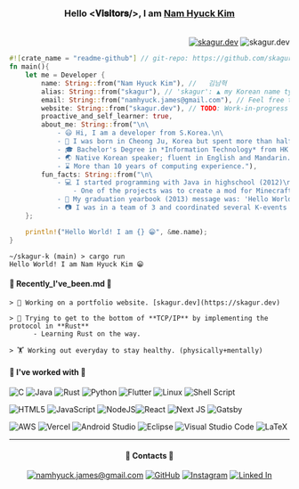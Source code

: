 <div align="center">
<h3> Hello <𝐕𝐢𝐬𝐢𝐭𝐨𝐫𝐬/>, I am <a href="https://skagur.dev">Nam Hyuck Kim</a></h3>
</br>

<a href="https://skagur.dev">
</div>

<div align="right">
<img class="fit-picture"
     src="https://img.shields.io/badge/skagur.dev-In%20Progress%20🛠️-yellowgreen"
     alt="skagur.dev"></a>
<img class="fit-picture"
     src="https://img.shields.io/badge/last%20updated-march%202022%20⬆️-brightgreen"
     alt="skagur.dev">
</div>

```rust
#![crate_name = "readme-github"] // git-repo: https://github.com/skagur-k/skagur-k/
fn main(){
    let me = Developer {
        name: String::from("Nam Hyuck Kim"), //   김남혁
        alias: String::from("skagur"), // 'skagur': ▲ my Korean name typed in English
        email: String::from("namhyuck.james@gmail.com"), // Feel free to contact me
        website: String::from("skagur.dev"), // TODO: Work-in-progress
        proactive_and_self_learner: true,
        about_me: String::from("\n\
            - 😃 Hi, I am a developer from S.Korea.\n\
            - 🛫 I was born in Cheong Ju, Korea but spent more than half of my life in Shanghai and Hong Kong.\n\
            - 🎓 Bachelor's Degree in *Information Technology* from HK Polytechnic University.\n\
            - 🌏 Native Korean speaker; fluent in English and Mandarin.\n\
            - ⌛ More than 10 years of computing experience."),
        fun_facts: String::from("\n\
            - 💻 I started programming with Java in highschool (2012)\n\
                - One of the projects was to create a mod for Minecraft 🤣\n\
            - 📢 My graduation yearbook (2013) message was: 'Hello World, Expect Me.'\n\
            - 📷 I was in a team of 3 and coordinated several K-events with Korean celebrities after graduating.")
    };

    println!("Hello World! I am {} 😁", &me.name);
}
```

```
~/skagur-k (main) > cargo run
Hello World! I am Nam Hyuck Kim 😁
```

#### 🧵 Recently_I've_been.md 🧵

    > 🔨 Working on a portfolio website. [skagur.dev](https://skagur.dev)

    > 🔎 Trying to get to the bottom of **TCP/IP** by implementing the protocol in **Rust**
          - Learning Rust on the way.

    > 🏋️ Working out everyday to stay healthy. (physically+mentally)

#### 🔨 I've worked with 🔨

![C](https://img.shields.io/badge/c-%2300599C.svg?style=for-the-badge&logo=c&logoColor=white)
![Java](https://img.shields.io/badge/java-%23ED8B00.svg?style=for-the-badge&logo=java&logoColor=white)
![Rust](https://img.shields.io/badge/rust-%23000000.svg?style=for-the-badge&logo=rust&logoColor=white)
![Python](https://img.shields.io/badge/python-3670A0?style=for-the-badge&logo=python&logoColor=ffdd54)
![Flutter](https://img.shields.io/badge/Flutter-%2302569B.svg?style=for-the-badge&logo=Flutter&logoColor=white)
![Linux](https://img.shields.io/badge/Linux-FCC624?style=for-the-badge&logo=linux&logoColor=black)
![Shell Script](https://img.shields.io/badge/shell_script-%23121011.svg?style=for-the-badge&logo=gnu-bash&logoColor=white)

![HTML5](https://img.shields.io/badge/html5-%23E34F26.svg?style=for-the-badge&logo=html5&logoColor=white)
![JavaScript](https://img.shields.io/badge/javascript-%23323330.svg?style=for-the-badge&logo=javascript&logoColor=%23F7DF1E)
![NodeJS](https://img.shields.io/badge/node.js-6DA55F?style=for-the-badge&logo=node.js&logoColor=white)![React](https://img.shields.io/badge/react-%2320232a.svg?style=for-the-badge&logo=react&logoColor=%2361DAFB)
![Next JS](https://img.shields.io/badge/Next-black?style=for-the-badge&logo=next.js&logoColor=white)
![Gatsby](https://img.shields.io/badge/Gatsby-%23663399.svg?style=for-the-badge&logo=gatsby&logoColor=white)

![AWS](https://img.shields.io/badge/AWS-%23FF9900.svg?style=for-the-badge&logo=amazon-aws&logoColor=white)
![Vercel](https://img.shields.io/badge/vercel-%23000000.svg?style=for-the-badge&logo=vercel&logoColor=white)
![Android Studio](https://img.shields.io/badge/Android%20Studio-3DDC84.svg?style=for-the-badge&logo=android-studio&logoColor=white)
![Eclipse](https://img.shields.io/badge/Eclipse-FE7A16.svg?style=for-the-badge&logo=Eclipse&logoColor=white)
![Visual Studio Code](https://img.shields.io/badge/Visual%20Studio%20Code-0078d7.svg?style=for-the-badge&logo=visual-studio-code&logoColor=white)
![LaTeX](https://img.shields.io/badge/latex-%23008080.svg?style=for-the-badge&logo=latex&logoColor=white)

---

<div align="center">
    <h4><b>💬 Contacts 💬</b></h4>
    <a href="mailto:namhyuck.james@gmail.com"><img src="https://img.shields.io/badge/-namhyuck.james@gmail.com-4285F4?style=for-the-badge&logo=Gmail&logoColor=white" alt="namhyuck.james@gmail.com"></a>
    <a href="https://github.com/skagur-k"><img src="https://img.shields.io/badge/-GitHub-181717?style=for-the-badge&logo=GitHub&logoColor=white" alt="GitHub"></a>
    <a href="https://instagram.com/skagurzz"><img src="https://img.shields.io/badge/-Instagram-E4405F?style=for-the-badge&logo=Instagram&logoColor=white" alt="Instagram"></a>
    <a href="[mailto:namhyuck.james@gmail.com](https://linkedin.com/skagur0329)"><img src="https://img.shields.io/badge/-LinkedIn-0A66C2?style=for-the-badge&logo=LinkedIn&logoColor=white" alt="Linked In"></a>
</div>
